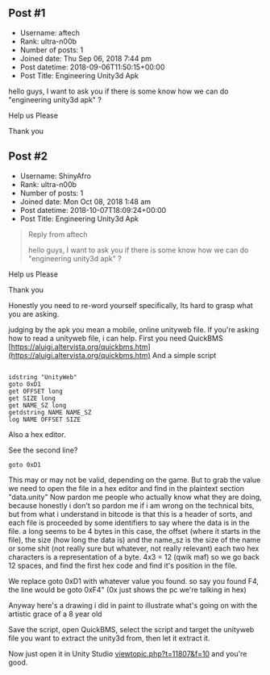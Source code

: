 ## Post #1
- Username: aftech
- Rank: ultra-n00b
- Number of posts: 1
- Joined date: Thu Sep 06, 2018 7:44 pm
- Post datetime: 2018-09-06T11:50:15+00:00
- Post Title: Engineering Unity3d Apk

hello guys,
I want to ask you if there is some know how we can do "engineering unity3d apk" ?

Help us Please 

Thank you
## Post #2
- Username: ShinyAfro
- Rank: ultra-n00b
- Number of posts: 1
- Joined date: Mon Oct 08, 2018 1:48 am
- Post datetime: 2018-10-07T18:09:24+00:00
- Post Title: Engineering Unity3d Apk

> Reply from aftech
>
> hello guys,
I want to ask you if there is some know how we can do "engineering unity3d apk" ?

Help us Please 

Thank you

Honestly you need to re-word yourself specifically, Its hard to grasp what you are asking.

judging by the apk you mean a mobile, online unityweb file.
If you're asking how to read a unityweb file, i can help. First you need QuickBMS [https://aluigi.altervista.org/quickbms.htm](https://aluigi.altervista.org/quickbms.htm)
And a simple script 

```

idstring "UnityWeb"
goto 0xD1
get OFFSET long
get SIZE long
get NAME_SZ long
getdstring NAME NAME_SZ
log NAME OFFSET SIZE
```


Also a hex editor.

See the second line?

```
goto 0xD1
```

This may or may not be valid, depending on the game. But to grab the value we need to open the file in a hex editor and find in the plaintext section "data.unity" 
Now pardon me people who actually know what they are doing, because honestly i don't so pardon me if i am wrong on the technical bits, but from what i understand in bitcode is that this is a header of sorts, and each file is proceeded by some identifiers to say where the data is in the file. a long seems to be 4 bytes in this case, the offset (where it starts in the file), the size (how long the data is) and the name_sz is the size of the name or some shit (not really sure but whatever, not really relevant)
each two hex characters is a representation of a byte. 4x3 = 12 (qwik maf) so we go back 12 spaces, and find the first hex code and find it's position in the file.

We replace goto 0xD1 with whatever value you found. 
so say you found F4, the line would be goto 0xF4" (0x just shows the pc we're talking in hex)

Anyway here's a drawing i did in paint to illustrate what's going on with the artistic grace of a 8 year old


Save the script, open QuickBMS, select the script and target the unityweb file you want to extract the unity3d from, then let it extract it.

Now just open it in Unity Studio [viewtopic.php?t=11807&f=10](http://forum.xentax.com/viewtopic.php?t=11807&f=10) and you're good.
